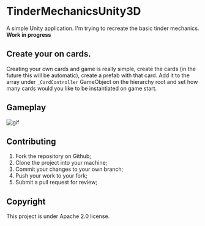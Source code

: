# TinderMechanicsUnity3D

A simple Unity application. I'm trying to recreate the basic tinder mechanics. **Work in progress**


## Create your on cards.

Creating your own cards and game is really simple, create the cards (in the future this will be automatic), create a prefab with that card. Add it to the array under `_CardController` GameObject on the hierarchy root and set how many cards would you like to be instantiated on game start.


## Gameplay

![gif](https://thumbs.gfycat.com/UnkemptOddballFeline-size_restricted.gif)


## Contributing

1. Fork the repository on Github;
2. Clone the project into your machine;
3. Commit your changes to your own branch;
4. Push your work to your fork;
5. Submit a pull request for review;


## Copyright

This project is under Apache 2.0 license.
